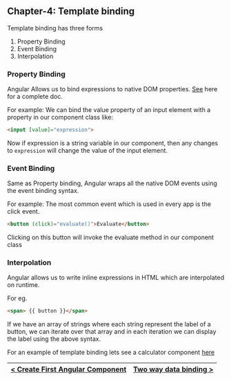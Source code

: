 ## Chapter-4: Template binding

Template binding has three forms

1. Property Binding
2. Event Binding
3. Interpolation

### Property Binding

Angular Allows us to bind expressions to native DOM properties. [See](https://angular.io/guide/template-syntax#data-binding-and-html) here for a complete doc.

For example: We can bind the value property of an input element with a property in our component class
like: 
```html
<input [value]="expression">
```

Now if expression is a string variable in our component, then any changes to `expression` will change the value of the input element.

### Event Binding

Same as Property binding, Angular wraps all the native DOM events using the event binding syntax.

For example: The most common event which is used in every app is the click event.
```html
<button (click)="evaluate()">Evaluate</button>
```

Clicking on this button will invoke the evaluate method in our component class

### Interpolation

Angular allows us to write inline expressions in HTML which are interpolated on runtime.

For eg. 
```html
<span> {{ button }}</span>
```

If we have an array of strings where each string represent the label of a button, we can iterate over that array and in each iteration we can display the label using the above syntax.

For an example of template binding lets see a calculator component [here](./../../src/app/dashboard/calculator)

| [< Create First Angular Component](./chapter3.md) | [Two way data binding >](./chapter5.md) |
| ---------------------------------------------------- | ---------- |